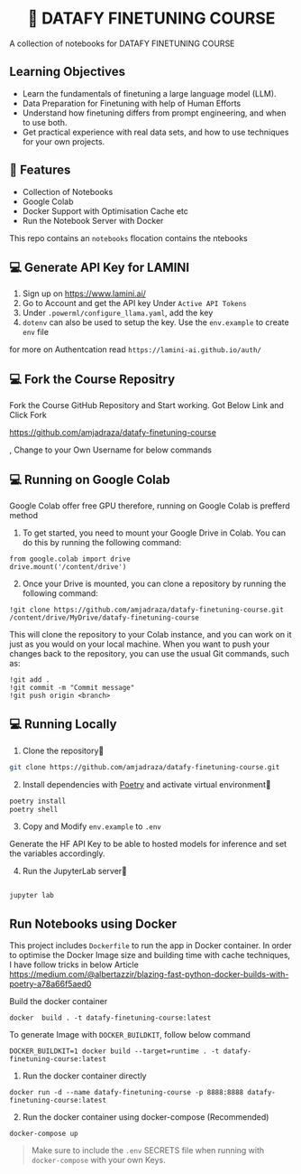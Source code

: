 <h1 align="center">
📖 DATAFY FINETUNING COURSE
</h1>

A collection of notebooks for DATAFY FINETUNING COURSE


## Learning Objectives

- Learn the fundamentals of finetuning a large language model (LLM).
- Data Preparation for Finetuning with help of Human Efforts
- Understand how finetuning differs from prompt engineering, and when to use both.
- Get practical experience with real data sets, and how to use techniques for your own projects.

## 🔧 Features

- Collection of Notebooks
- Google Colab
- Docker Support with Optimisation Cache etc
- Run the Notebook Server with Docker

This repo contains an `notebooks` flocation contains the ntebooks

## 💻 Generate API Key for LAMINI

1. Sign up on https://www.lamini.ai/
2. Go to Account and get the API key Under `Active API Tokens`
3. Under `.powerml/configure_llama.yaml`, add the key
4. `dotenv` can also be used to setup the key. Use the `env.example` to create `env` file

for more on Authentcation read `https://lamini-ai.github.io/auth/`

## 💻 Fork the Course Repositry

Fork the Course GitHub Repository and Start working. Got Below Link and Click Fork 

https://github.com/amjadraza/datafy-finetuning-course

<amjadraz>, Change to your Own Username for below commands 

## 💻 Running on Google Colab

Google Colab offer free GPU therefore, running on Google Colab is prefferd method

1. To get started, you need to mount your Google Drive in Colab. You can do this by running the following command:
```
from google.colab import drive
drive.mount('/content/drive')
```

2. Once your Drive is mounted, you can clone a repository by running the following command:

`!git clone https://github.com/amjadraza/datafy-finetuning-course.git /content/drive/MyDrive/datafy-finetuning-course`

This will clone the repository to your Colab instance, and you can work on it just as you would on your local machine. When you want to push your changes back to the repository, you can use the usual Git commands, such as:

```
!git add .
!git commit -m "Commit message"
!git push origin <branch>
```

## 💻 Running Locally

1. Clone the repository📂

```bash
git clone https://github.com/amjadraza/datafy-finetuning-course.git
```

2. Install dependencies with [Poetry](https://python-poetry.org/) and activate virtual environment🔨

```bash
poetry install
poetry shell
```

3. Copy and Modify `env.example` to `.env`

Generate the HF API Key to be able to hosted models for inference and set the variables accordingly.

4. Run the JupyterLab server🚀

```bash

jupyter lab

```


Run Notebooks using Docker
--------------------------
This project includes `Dockerfile` to run the app in Docker container. In order to optimise the Docker Image
size and building time with cache techniques, I have follow tricks in below Article 
https://medium.com/@albertazzir/blazing-fast-python-docker-builds-with-poetry-a78a66f5aed0

Build the docker container

``docker  build . -t datafy-finetuning-course:latest ``

To generate Image with `DOCKER_BUILDKIT`, follow below command

```DOCKER_BUILDKIT=1 docker build --target=runtime . -t datafy-finetuning-course:latest```

1. Run the docker container directly 

``docker run -d --name datafy-finetuning-course -p 8888:8888 datafy-finetuning-course:latest ``

2. Run the docker container using docker-compose (Recommended)

``docker-compose up``

> Make sure to include the `.env` SECRETS file when running with `docker-compose` with your own Keys.




